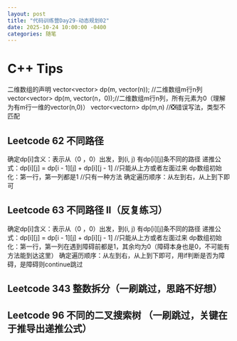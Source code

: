 ```yaml
---
layout: post
title: "代码训练营Day29-动态规划02"
date: 2025-10-24 10:00:00 -0400
categories: 随笔
---
```


# C++ Tips
二维数组的声明
vector<vector<int>> dp(m, vector<int>(n)); //二维数组m行n列
vector<vector<int>> dp(m, vector<int>(n，0));//二维数组m行n列，所有元素为0（理解为有m行一维的vector<int>(n,0)）
vector<vectorn<int>> dp(m,n) //❎错误写法，类型不匹配


## Leetcode 62 不同路径 
确定dp[i]含义：表示从（0 ，0）出发，到(i, j) 有dp[i][j]条不同的路径
递推公式：dp[i][j] = dp[i - 1][j] + dp[i][j - 1] //只能从上方或者左面过来
dp数组初始化：第一行，第一列都是1 //只有一种方法
确定遍历顺序：从左到右，从上到下即可

## Leetcode 63 不同路径 II（反复练习）
确定dp[i]含义：表示从（0 ，0）出发，到(i, j) 有dp[i][j]条不同的路径
递推公式：dp[i][j] = dp[i - 1][j] + dp[i][j - 1] //只能从上方或者左面过来
dp数组初始化：第一行，第一列在遇到障碍前都是1，其余均为0（障碍本身也是0，不可能有方法能到达这里）
确定遍历顺序：从左到右，从上到下即可，用if判断是否为障碍，是障碍则continue跳过

## Leetcode 343 整数拆分（一刷跳过，思路不好想）

## Leetcode 96 不同的二叉搜索树 （一刷跳过，关键在于推导出递推公式）



